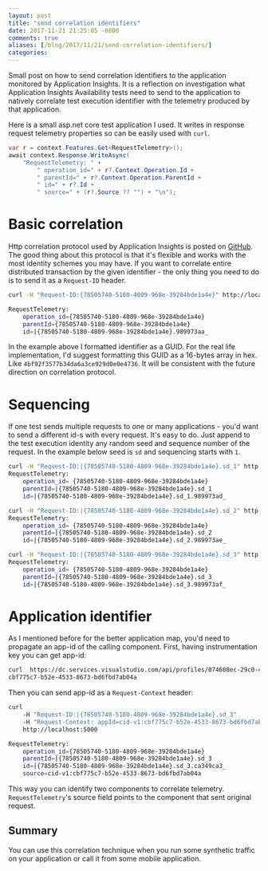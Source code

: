 ```yaml
---
layout: post
title: "send correlation identifiers"
date: 2017-11-21 21:25:05 -0800
comments: true
aliases: [/blog/2017/11/21/send-correlation-identifiers/]
categories: 
---
```

Small post on how to send correlation identifiers to the application monitored by Application Insights. It is a reflection on investigation what Application Insights Availability tests need to send to the application to natively correlate test execution identifier with the telemetry produced by that application.

Here is a small asp.net core test application I used. It writes in response request telemetry properties so can be easily used with `curl`.

``` csharp
var r = context.Features.Get<RequestTelemetry>();
await context.Response.WriteAsync(
    "RequestTelemetry: " + 
        " operation_id=" + r?.Context.Operation.Id + 
        " parentId=" + r?.Context.Operation.ParentId + 
        " id=" + r?.Id + 
        " source=" + (r?.Source ?? "") + "\n");
```

# Basic correlation

Http correlation protocol used by Application Insights is posted on [GitHub](https://github.com/dotnet/corefx/blob/master/src/System.Diagnostics.DiagnosticSource/src/HttpCorrelationProtocol.md). The good thing about this protocol is that it's flexible and works with the most identity schemes you may have. If you want to correlate entire distributed transaction by the given identifier - the only thing you need to do is to send it as a `Request-ID` header.

``` bash
curl -H "Request-ID:{78505740-5180-4809-968e-39284bde1a4e}" http://localhost:5000

RequestTelemetry: 
    operation_id={78505740-5180-4809-968e-39284bde1a4e} 
    parentId={78505740-5180-4809-968e-39284bde1a4e} 
    id=|{78505740-5180-4809-968e-39284bde1a4e}.989973aa_
```

In the example above I formatted identifier as a GUID. For the real life implementation, I'd suggest formatting this GUID as a 16-bytes array in hex. Like `4bf92f3577b34da6a3ce929d0e0e4736`. It will be consistent with the future direction on correlation protocol.

# Sequencing

If one test sends multiple requests to one or many applications - you'd want to send a different id-s with every request. It's easy to do. Just append to the test execution identity any random seed and sequence number of the request. In the example below seed is `sd` and sequencing starts with `1`.

``` bash
curl -H "Request-ID:|{78505740-5180-4809-968e-39284bde1a4e}.sd_1" http://localhost:5000
RequestTelemetry: 
    operation_id= {78505740-5180-4809-968e-39284bde1a4e} 
    parentId=|{78505740-5180-4809-968e-39284bde1a4e}.sd_1 
    id=|{78505740-5180-4809-968e-39284bde1a4e}.sd_1.989973ad_

curl -H "Request-ID:|{78505740-5180-4809-968e-39284bde1a4e}.sd_2" http://localhost:5000
RequestTelemetry: 
    operation_id= {78505740-5180-4809-968e-39284bde1a4e} 
    parentId=|{78505740-5180-4809-968e-39284bde1a4e}.sd_2 
    id=|{78505740-5180-4809-968e-39284bde1a4e}.sd_2.989973ae_

curl -H "Request-ID:|{78505740-5180-4809-968e-39284bde1a4e}.sd_3" http://localhost:5000
RequestTelemetry: 
    operation_id= {78505740-5180-4809-968e-39284bde1a4e} 
    parentId=|{78505740-5180-4809-968e-39284bde1a4e}.sd_3 
    id=|{78505740-5180-4809-968e-39284bde1a4e}.sd_3.989973af_
```

# Application identifier

As I mentioned before for the better application map, you'd need to propagate an app-id of the calling component. First, having instrumentation key you can get app-id:

``` bash
curl  https://dc.services.visualstudio.com/api/profiles/074608ec-29c0-41f1-a7c6-54f30d520629/appId
cbf775c7-b52e-4533-8673-bd6fbd7ab04a
```

Then you can send app-id as a `Request-Context` header:

``` bash
curl 
    -H "Request-ID:|{78505740-5180-4809-968e-39284bde1a4e}.sd_3" 
    -H "Request-Context: appId=cid-v1:cbf775c7-b52e-4533-8673-bd6fbd7ab04a" 
    http://localhost:5000

RequestTelemetry: 
    operation_id={78505740-5180-4809-968e-39284bde1a4e} 
    parentId=|{78505740-5180-4809-968e-39284bde1a4e}.sd_3 
    id=|{78505740-5180-4809-968e-39284bde1a4e}.sd_3.ca349ca3_ 
    source=cid-v1:cbf775c7-b52e-4533-8673-bd6fbd7ab04a
```

This way you can identify two components to correlate telemetry. `RequestTelemetry`'s source field points to the component that sent original request.

## Summary

You can use this correlation technique when you run some synthetic traffic on your application or call it from some mobile application.